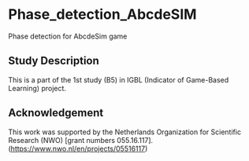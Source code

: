# Phase_detection_AbcdeSIM
Phase detection for AbcdeSim game

## Study Description
This is a part of the 1st study (B5) in IGBL (Indicator of Game-Based Learning) project.

## Acknowledgement
This work was supported by the Netherlands Organization for Scientific Research (NWO) [grant numbers 055.16.117]. (https://www.nwo.nl/en/projects/05516117)


